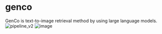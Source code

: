 # genco
GenCo is text-to-image retrieval method by using large language models.
![pipeline_v2](https://github.com/statrav/genco/assets/109338312/e0cfcf43-844d-4393-ae76-18ef06a9f9c8)
![image](https://github.com/statrav/genco/assets/109338312/a8921e07-b63f-40aa-a3ae-4555b3fc6c2b)
